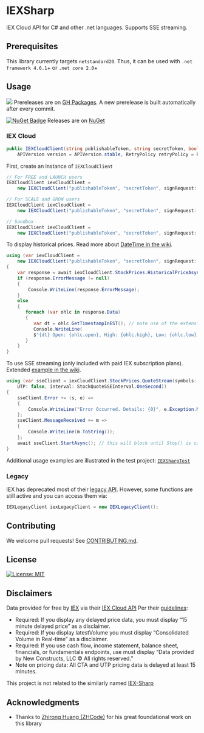 # IEXSharp

IEX Cloud API for C# and other .net languages. Supports SSE streaming.

## Prerequisites

 This library currently targets `netstandard20`. Thus, it can be used with `.net framework 4.6.1`+ or `.net core 2.0`+

## Usage
![](https://github.com/vslee/iexsharp/workflows/prerelease%20NuGet/badge.svg) Prereleases are on [GH Packages](https://github.com/vslee/IEXSharp/packages). A new prerelease is built automatically after every commit. 

[![NuGet Badge](https://buildstats.info/nuget/VSLee.IEXSharp)](https://www.nuget.org/packages/VSLee.IEXSharp/) Releases are on [NuGet](https://www.nuget.org/packages/VSLee.IEXSharp/)

### IEX Cloud
```c#
public IEXCloudClient(string publishableToken, string secretToken, bool signRequest, bool useSandBox,
	APIVersion version = APIVersion.stable, RetryPolicy retryPolicy = RetryPolicy.Exponential)
```
First, create an instance of `IEXCloudClient`
```c#
// For FREE and LAUNCH users
IEXCloudClient iexCloudClient = 
	new IEXCloudClient("publishableToken", "secretToken", signRequest: false, useSandBox: false); 

// For SCALE and GROW users
IEXCloudClient iexCloudClient = 
	new IEXCloudClient("publishableToken", "secretToken", signRequest: true, useSandBox: false); 

// Sandbox
IEXCloudClient iexCloudClient = 
	new IEXCloudClient("publishableToken", "secretToken", signRequest: false, useSandBox: true); 
```
To display historical prices. Read more about [DateTime in the wiki](https://github.com/vslee/IEXSharp/wiki/DateTime).
```c#
using (var iexCloudClient = 
	new IEXCloudClient("publishableToken", "secretToken", signRequest: false, useSandBox: false))
{
	var response = await iexCloudClient.StockPrices.HistoricalPriceAsync("AAPL", ChartRange.OneMonth);
	if (response.ErrorMessage != null)
	{
		Console.WriteLine(response.ErrorMessage);
	}
	else
	{
	   foreach (var ohlc in response.Data)
	   {
	      var dt = ohlc.GetTimestampInEST(); // note use of the extension method instead of ohlc.date
	      Console.WriteLine(
	   	  $"{dt} Open: {ohlc.open}, High: {ohlc.high}, Low: {ohlc.low}, Close: {ohlc.close}, Vol: {ohlc.volume}");
	   }
	}
}

```
To use SSE streaming (only included with paid IEX subscription plans). Extended [example in the wiki](https://github.com/vslee/IEXSharp/wiki/SSE-Streaming-Example).
```c#
using (var sseClient = iexCloudClient.StockPrices.QuoteStream(symbols: new string[] { "spy", "aapl" }, 
	UTP: false, interval: StockQuoteSSEInterval.OneSecond))
{
	sseClient.Error += (s, e) =>
	{
		Console.WriteLine("Error Occurred. Details: {0}", e.Exception.Message);
	};
	sseClient.MessageReceived += m =>
	{
		Console.WriteLine(m.ToString());
	};
	await sseClient.StartAsync(); // this will block until Stop() is called
}

```
Additional usage examples are illustrated in the test project: [`IEXSharpTest`](https://github.com/vslee/IEXSharp/tree/master/IEXSharpTest/Cloud)

### Legacy

IEX has deprecated most of their [legacy API](https://iextrading.com/developers/docs/). However, some functions are still active and you can access them via:
```c#
IEXLegacyClient iexLegacyClient = new IEXLegacyClient();
```

## Contributing

We welcome pull requests! See [CONTRIBUTING.md](CONTRIBUTING.md).

## License

[![License: MIT](https://img.shields.io/badge/License-MIT-yellow.svg)](LICENSE.md)

## Disclaimers

Data provided for free by [IEX](https://iextrading.com/) via their [IEX Cloud API](https://iexcloud.io/docs/api/)
Per their [guidelines](https://iexcloud.io/docs/api/#disclaimers):
- Required: If you display any delayed price data, you must display “15 minute delayed price” as a disclaimer.
- Required: If you display latestVolume you must display “Consolidated Volume in Real-time” as a disclaimer.
- Required: If you use cash flow, income statement, balance sheet, financials, or fundamentals endpoints, use must display “Data provided by New Constructs, LLC © All rights reserved.”
- Note on pricing data: All CTA and UTP pricing data is delayed at least 15 minutes.

This project is not related to the similarly named [IEX-Sharp](https://iexsharp.com/)

## Acknowledgments

* Thanks to [Zhirong Huang (ZHCode)](https://zh-code.com/) for his great foundational work on this library
